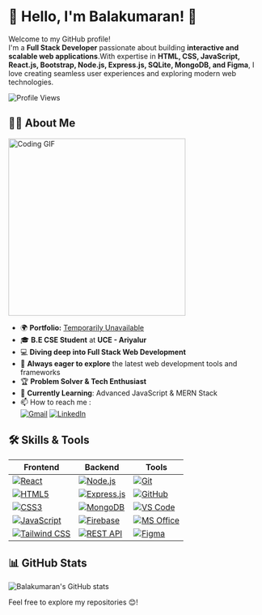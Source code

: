 # 👤 Hello, I'm Balakumaran! 👋  

Welcome to my GitHub profile!  
I'm a **Full Stack Developer** passionate about building **interactive and scalable web applications**.With expertise in **HTML, CSS, JavaScript, React.js, Bootstrap, Node.js, Express.js, SQLite, MongoDB, and Figma**, I love creating seamless user experiences and exploring modern web technologies.  


![Profile Views](https://komarev.com/ghpvc/?username=balakumaranbala2112&color=blueviolet)


## 👨‍🎓 About Me  


  <img src="https://i.pinimg.com/originals/47/f0/34/47f0342cec72b800463bf003eac1257e.gif" width="350px" alt="Coding GIF">

- 🌍 **Portfolio:** [ Temporarily Unavailable](#)  
- 🎓 **B.E CSE Student** at **UCE - Ariyalur**  
- 💻 **Diving deep into Full Stack Web Development**  
- 🚀 **Always eager to explore** the latest web development tools and frameworks  
- 🏆 **Problem Solver & Tech Enthusiast**  
- 📖 **Currently Learning**: Advanced JavaScript & MERN Stack
- 📫 How to reach me : <br>
  [![Gmail](https://img.shields.io/badge/Gmail-D14836?style=for-the-badge&logo=gmail&logoColor=white)](mailto:bkumaran2112@gmail.com) [![LinkedIn](https://img.shields.io/badge/LinkedIn-0077B5?style=for-the-badge&logo=linkedin&logoColor=white)](https://www.linkedin.com/in/balakumaran2112/)  



## 🛠️ Skills & Tools  

| **Frontend** | **Backend** | **Tools** |
|--------------|-------------|-----------|
| [![React](https://img.shields.io/badge/React-20232A?style=for-the-badge&logo=react&logoColor=61DAFB&width=120&height=30)](https://react.dev/) | [![Node.js](https://img.shields.io/badge/Node.js-339933?style=for-the-badge&logo=node.js&logoColor=white&width=120&height=30)](https://nodejs.org/) | [![Git](https://img.shields.io/badge/Git-F05032?style=for-the-badge&logo=git&logoColor=white&width=120&height=30)](https://git-scm.com/) |
| [![HTML5](https://img.shields.io/badge/HTML5-E34F26?style=for-the-badge&logo=html5&logoColor=white&width=120&height=30)](https://developer.mozilla.org/en-US/docs/Web/Guide/HTML/HTML5) | [![Express.js](https://img.shields.io/badge/Express.js-000000?style=for-the-badge&logo=express&logoColor=white&width=120&height=30)](https://expressjs.com/) | [![GitHub](https://img.shields.io/badge/GitHub-100000?style=for-the-badge&logo=github&logoColor=white&width=120&height=30)](https://github.com/) |
| [![CSS3](https://img.shields.io/badge/CSS3-1572B6?style=for-the-badge&logo=css3&logoColor=white&width=120&height=30)](https://developer.mozilla.org/en-US/docs/Web/CSS) | [![MongoDB](https://img.shields.io/badge/MongoDB-47A248?style=for-the-badge&logo=mongodb&logoColor=white&width=120&height=30)](https://www.mongodb.com/) | [![VS Code](https://img.shields.io/badge/VS_Code-007ACC?style=for-the-badge&logo=visual-studio-code&logoColor=white&width=120&height=30)](https://code.visualstudio.com/) |
| [![JavaScript](https://img.shields.io/badge/JavaScript-F7DF1E?style=for-the-badge&logo=javascript&logoColor=black&width=120&height=30)](https://developer.mozilla.org/en-US/docs/Web/JavaScript) | [![Firebase](https://img.shields.io/badge/Firebase-FFCA28?style=for-the-badge&logo=firebase&logoColor=black&width=120&height=30)](https://firebase.google.com/) | [![MS Office](https://img.shields.io/badge/Microsoft_Office-D83B01?style=for-the-badge&logo=microsoft-office&logoColor=white&width=120&height=30)](https://www.microsoft.com/en-us/microsoft-365) |
| [![Tailwind CSS](https://img.shields.io/badge/Tailwind_CSS-38B2AC?style=for-the-badge&logo=tailwind-css&logoColor=white&width=120&height=30)](https://tailwindcss.com/) | [![REST API](https://img.shields.io/badge/REST_API-FF6C37?style=for-the-badge&logo=rest&logoColor=white&width=120&height=30)](https://www.restapitutorial.com/) | [![Figma](https://img.shields.io/badge/Figma-F24E1E?style=for-the-badge&logo=figma&logoColor=white&width=120&height=30)](https://www.figma.com/) |



## 📊 GitHub Stats  

![Balakumaran's GitHub stats](https://github-readme-stats.vercel.app/api?username=balakumaranbala2112&theme=green&show_icons=true&&hide=issues,contribs)  


Feel free to explore my repositories 😊!
